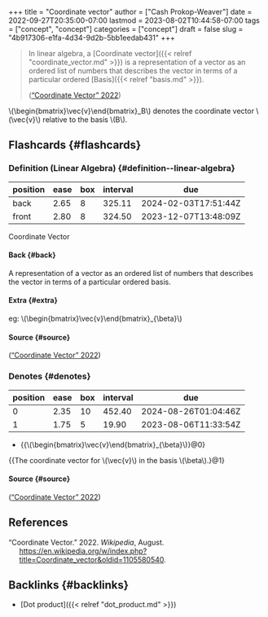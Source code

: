 +++
title = "Coordinate vector"
author = ["Cash Prokop-Weaver"]
date = 2022-09-27T20:35:00-07:00
lastmod = 2023-08-02T10:44:58-07:00
tags = ["concept", "concept"]
categories = ["concept"]
draft = false
slug = "4b917306-e1fa-4d34-9d2b-5bb1eedab431"
+++

> In linear algebra, a [Coordinate vector]({{< relref "coordinate_vector.md" >}}) is a representation of a vector as an ordered list of numbers that describes the vector in terms of a particular ordered [Basis]({{< relref "basis.md" >}}).
>
> (<a href="#citeproc_bib_item_1">“Coordinate Vector” 2022</a>)

\\(\begin{bmatrix}\vec{v}\end{bmatrix}\_B\\) denotes the coordinate vector \\(\vec{v}\\) relative to the basis \\(B\\).


## Flashcards {#flashcards}


### Definition (Linear Algebra) {#definition--linear-algebra}

| position | ease | box | interval | due                  |
|----------|------|-----|----------|----------------------|
| back     | 2.65 | 8   | 325.11   | 2024-02-03T17:51:44Z |
| front    | 2.80 | 8   | 324.50   | 2023-12-07T13:48:09Z |

Coordinate Vector


#### Back {#back}

A representation of a vector as an ordered list of numbers that describes the vector in terms of a particular ordered basis.


#### Extra {#extra}

eg: \\(\begin{bmatrix}\vec{v}\end{bmatrix}\_{\beta}\\)


#### Source {#source}

(<a href="#citeproc_bib_item_1">“Coordinate Vector” 2022</a>)


### Denotes {#denotes}

| position | ease | box | interval | due                  |
|----------|------|-----|----------|----------------------|
| 0        | 2.35 | 10  | 452.40   | 2024-08-26T01:04:46Z |
| 1        | 1.75 | 5   | 19.90    | 2023-08-06T11:33:54Z |

-   {{\\(\begin{bmatrix}\vec{v}\end{bmatrix}\_{\beta}\\)}@0}

{{The coordinate vector for \\(\vec{v}\\) in the basis \\(\beta\\).}@1}


#### Source {#source}

(<a href="#citeproc_bib_item_1">“Coordinate Vector” 2022</a>)

## References

<style>.csl-entry{text-indent: -1.5em; margin-left: 1.5em;}</style><div class="csl-bib-body">
  <div class="csl-entry"><a id="citeproc_bib_item_1"></a>“Coordinate Vector.” 2022. <i>Wikipedia</i>, August. <a href="https://en.wikipedia.org/w/index.php?title=Coordinate_vector&oldid=1105580540">https://en.wikipedia.org/w/index.php?title=Coordinate_vector&#38;oldid=1105580540</a>.</div>
</div>


## Backlinks {#backlinks}

-   [Dot product]({{< relref "dot_product.md" >}})
